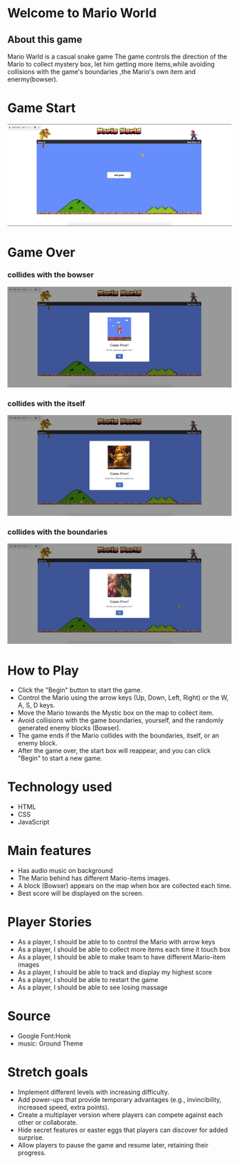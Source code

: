 #  Welcome to Mario World
## About this game

Mario Warld is a casual snake game  The game controls the direction of the Mario to collect mystery box, let him getting more items,while avoiding collisions with the game's boundaries ,the Mario's own item and enermy(bowser).

# Game Start
![Image Alt Text](./startgame.png)
# Game Over
### collides with the bowser
![Image Alt Text](./hitself.png)
### collides with the itself
![Image Alt Text](./bowser.png)
### collides with the boundaries
![Image Alt Text](./boundary.png)

# How to Play
* Click the "Begin" button to start the game.
* Control the Mario using the arrow keys (Up, Down, Left, Right) or the W, A, S, D keys.
* Move the Mario towards the Mystic box on the map to collect item.
* Avoid collisions with the game boundaries, yourself, and the randomly generated enemy blocks (Bowser).
* The game ends if the Mario collides with the boundaries, itself, or an enemy block.
* After the game over, the start box will reappear, and you can click "Begin" to start a new game.

# Technology used
* HTML
* CSS
* JavaScript

# Main features
* Has audio music on background 
* The Mario behind has different Mario-items images.
* A block (Bowser) appears on the map when box are collected each time.
* Best score will be displayed on the screen.

# Player Stories
* As a player, I should be able to to control the Mario with arrow keys
* As a player, I should be able to collect more items each time it touch box
* As a player, I should be able to make team to have different Mario-item images
* As a player, I should be able to track and display my highest score 
* As a player, I should be able to restart the game
* As a player, I should be able to see losing massage

# Source 
* Google Font:Honk
* music: Ground Theme

# Stretch goals
* Implement different levels with increasing difficulty.
* Add power-ups that provide temporary advantages (e.g., invincibility, increased speed, extra points).
* Create a multiplayer version where players can compete against each other or collaborate.
* Hide secret features or easter eggs that players can discover for added surprise.
* Allow players to pause the game and resume later, retaining their progress.